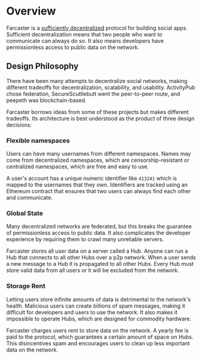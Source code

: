 # Overview

Farcaster is a [sufficiently decentralized](https://www.varunsrinivasan.com/2022/01/11/sufficient-decentralization-for-social-networks) protocol for building social apps. Sufficient decentralization means that two people who want to communicate can always do so. It also means developers have permissionless access to public data on the network. 


## Design Philosophy

There have been many attempts to decentralize social networks, making different tradeoffs for decentralization, scalability, and usability. ActivityPub chose federation, SecureScuttlebutt went the peer-to-peer route, and peepeth was blockchain-based. 

Farcaster borrows ideas from some of these projects but makes different tradeoffs. Its architecture is best understood as the product of three design decisions:

### Flexible namespaces

Users can have many usernames from different namespaces. Names may come from decentralized namespaces, which are censorship-resistant or centralized namespaces, which are free and easy to use. 

A user's account has a unique numeric identifier like `413241` which is mapped to the usernames that they own. Identifiers are tracked using an Ethereum contract that ensures that two users can always find each other and communicate. 


### Global State

Many decentralized networks are federated, but this breaks the guarantee of permissionless access to public data. It also complicates the developer experience by requiring them to crawl many unreliable servers.

Farcaster stores all user data on a server called a Hub. Anyone can run a Hub that connects to all other Hubs over a p2p network. When a user sends a new message to a Hub it is propagated to all other Hubs. Every Hub must store valid data from all users or it will be excluded from the network.   

### Storage Rent

Letting users store infinite amounts of data is detrimental to the network's health. Malicious users can create billions of spam messages, making it difficult for developers and users to use the network. It also makes it impossible to operate Hubs, which are designed for commodity hardware. 

Farcaster charges users rent to store data on the network. A yearly fee is paid to the protocol, which guarantees a certain amount of space on Hubs. This disincentives spam and encourages users to clean up less important data on the network.
